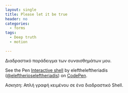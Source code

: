 ```yaml
---
layout: single
title: Please let it be true
header: no
categories:
  - forms
tags:
  - Deep truth
  - motion
  
---
```


Διαδραστικό παράδειγμα των συναισθημάτων μου.

<p data-height="350" data-theme-id="17517" data-slug-hash="VvwXjv" data-default-tab="result" data-user="eleftheleftheriadis" class='codepen'>See the Pen <a href='https://codepen.io/eleftherioseleftheriadis/pen/yLYmPBX'>Interactive shell</a> by eleftheleftheriadis (<a href='https://codepen.io/eleftherioseleftheriadis'>@eleftherioseleftheriadis</a>) on <a href='http://codepen.io'>CodePen</a>.</p>

Ασκηση: Απλή γραφή κειμένου σε ένα διαδραστικό Shell.
